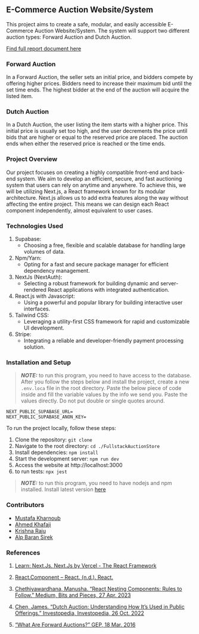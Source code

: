 ## E-Commerce Auction Website/System 
 
This project aims to create a safe, modular, and easily accessible E-Commerce Auction Website/System. The system will support two different auction types: Forward Auction and Dutch Auction. 

[Find full report document here](https://docs.google.com/document/d/1746KABwrcjDPuOvBTba7e2II1Wb_wxzSZyoDqgtljTw/edit?usp=sharing)
### Forward Auction 
In a Forward Auction, the seller sets an initial price, and bidders compete by offering higher prices. Bidders need to increase their maximum bid until the set time ends. The highest bidder at the end of the auction will acquire the listed item. 
 
### Dutch Auction 
In a Dutch Auction, the user listing the item starts with a higher price. This initial price is usually set too high, and the user decrements the price until bids that are higher or equal to the reserved price are placed. The auction ends when either the reserved price is reached or the time ends. 
 
### Project Overview 
Our project focuses on creating a highly compatible front-end and back-end system. We aim to develop an efficient, secure, and fast auctioning system that users can rely on anytime and anywhere. To achieve this, we will be utilizing Next.js, a React framework known for its modular architecture. Next.js allows us to add extra features along the way without affecting the entire project. This means we can design each React component independently, almost equivalent to user cases. 
 
### Technologies Used 
1) Supabase:
    - Choosing a free, flexible and scalable database for handling large volumes of data.
2) Npm/Yarn:
    - Opting for a fast and secure package manager for efficient dependency management.
3) NextJs (NextAuth):
    - Selecting a robust framework for building dynamic and server-rendered React applications with integrated authentication.
4) React.js with Javascript:
    - Using a powerful and popular library for building interactive user interfaces.
5) Tailwind CSS:
    - Leveraging a utility-first CSS framework for rapid and customizable UI development.
6) Stripe:
    - Integrating a reliable and developer-friendly payment processing solution.

### Installation and Setup

> **_NOTE:_** to run this program, you need to have access to the database. After you follow the steps below and install the project, create a new `.env.loca` file in the root directory. Paste the below piece of code inside and fill the variable values by the info we send you. Paste the values directly. Do not put double or single quotes around.

```
NEXT_PUBLIC_SUPABASE_URL=
NEXT_PUBLIC_SUPABASE_ANON_KEY=
```

To run the project locally, follow these steps: 
 
1. Clone the repository:  `git clone`
2. Navigate to the root directory: `cd ./FullstackAuctionStore`
3. Install dependencies:  `npm install`
4. Start the development server:  `npm run dev `
5. Access the website at  http://localhost:3000
6. to run tests: `npx jest`

> **_NOTE:_** to run this program, you need to have nodejs and npm installed. Install latest version [here](https://nodejs.org/en/download)
 
### Contributors 
- [Mustafa Kharnoub](https://github.com/MustafaAnasKH99) 
- [Ahmed Khafaji](https://github.com/khafaji-ahmed)
- [Krishna Raju](https://github.com/KrishnaR7626)
- [Alp Baran Sirek](https://github.com/hiimangel)
 

### References 
1. [Learn: Next.Js. Next.Js by Vercel - The React Framework](https://nextjs.org/learn-pages-router/foundations/about-nextjs/what-is-nextjs)
 
2. [React.Component – React. (n.d.). React. ](https://legacy.reactjs.org/docs/react-component.html) 
 
3. [Chethiyawardhana, Manusha. “React Nesting Components: Rules to Follow.” Medium, Bits and Pieces, 27 Apr. 2023](https://blog.bitsrc.io/react-nesting-components-rules-to-follow-c0658ee6ef5) 
 
4. [Chen, James. “Dutch Auction: Understanding How It’s Used in Public Offerings.” Investopedia, Investopedia, 26 Oct. 2022](https://www.investopedia.com/terms/d/dutchauction.asp)
 
5. [“What Are Forward Auctions?” GEP, 18 Mar. 2016](https://www.gep.com/knowledge-bank/glossary/what-are-forward-auctions#:~:text=Forward%20auctions%20are%2C%20essentially%2C%20eAuctions,other%20by%20submitting%20higher%20bids)